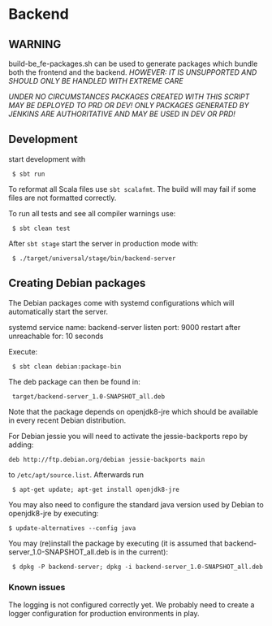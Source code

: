 # Backend

## WARNING

build-be_fe-packages.sh can be used to generate packages which bundle
both the frontend and the backend.
*HOWEVER: IT IS UNSUPPORTED AND SHOULD ONLY BE HANDLED WITH EXTREME CARE*

*UNDER NO CIRCUMSTANCES PACKAGES CREATED WITH THIS SCRIPT MAY BE DEPLOYED TO PRD OR DEV!*
*ONLY PACKAGES GENERATED BY JENKINS ARE AUTHORITATIVE AND MAY BE USED IN DEV OR PRD!*

## Development

start development with

```
 $ sbt run
```

To reformat all Scala files use `sbt scalafmt`. The build will may fail if some files are not formatted correctly.

To run all tests and see all compiler warnings use:

```
 $ sbt clean test
```

After `sbt stage` start the server in production mode with:

```
 $ ./target/universal/stage/bin/backend-server
```

## Creating Debian packages

The Debian packages come with systemd configurations which will automatically
start the server. 
 
systemd service name: backend-server
listen port: 9000
restart after unreachable for: 10 seconds

Execute:
```
 $ sbt clean debian:package-bin
```

The deb package can then be found in:
```
 target/backend-server_1.0-SNAPSHOT_all.deb
```

Note that the package depends on openjdk8-jre which should be available
in every recent Debian distribution. 

For Debian jessie you will need to activate the 
jessie-backports repo by adding:

```
deb http://ftp.debian.org/debian jessie-backports main
```

to ```/etc/apt/source.list```. Afterwards run 
```
 $ apt-get update; apt-get install openjdk8-jre
```

You may also need to configure the standard java version used by Debian
to openjdk8-jre by executing:
 ```
 $ update-alternatives --config java 
 ```

You may (re)install the package by executing (it is assumed that 
backend-server_1.0-SNAPSHOT_all.deb is in the current):
```
 $ dpkg -P backend-server; dpkg -i backend-server_1.0-SNAPSHOT_all.deb 
```

### Known issues
The logging is not configured correctly yet. We probably need to create a 
logger configuration for production environments in play.
